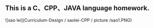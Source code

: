 ## This is a C、CPP、JAVA language homework.

![sao lei](Curriculum-Design / saolei-CPP / picture /sao1.PNG)